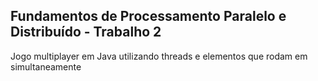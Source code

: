 ## Fundamentos de Processamento Paralelo e Distribuído - Trabalho 2

Jogo multiplayer em Java utilizando threads e elementos que rodam em simultaneamente
